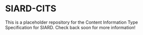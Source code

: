 # SIARD-CITS

This is a placeholder repository for the Content Information Type Specification for SIARD. Check back soon for more information!
